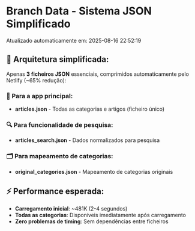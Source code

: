 # Branch Data - Sistema JSON Simplificado
Atualizado automaticamente em: 2025-08-16 22:52:19

## 🎯 Arquitetura simplificada:
Apenas **3 ficheiros JSON** essenciais, comprimidos automaticamente pelo Netlify (~65% redução):

### 📱 Para a app principal:
- **articles.json** - Todas as categorias e artigos (ficheiro único)

### 🔍 Para funcionalidade de pesquisa:
- **articles_search.json** - Dados normalizados para pesquisa

### 🗂️ Para mapeamento de categorias:
- **original_categories.json** - Mapeamento de categorias originais

## ⚡ Performance esperada:
- **Carregamento inicial**: ~481K (2-4 segundos)
- **Todas as categorias**: Disponíveis imediatamente após carregamento
- **Zero problemas de timing**: Sem dependências entre ficheiros
